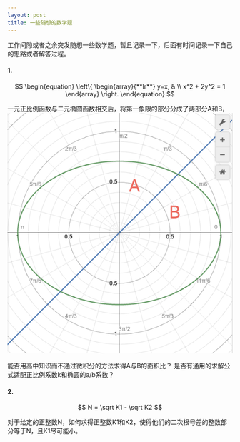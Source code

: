 ```yaml
---
layout: post
title: 一些随想的数学题
---
```

<script src="https://cdn.mathjax.org/mathjax/latest/MathJax.js?config=TeX-AMS_HTML"></script>

工作间隙或者之余突发随想一些数学题，暂且记录一下，后面有时间记录一下自己的思路或者解答过程。

#### 1.
<div class="mathjax">  

$$
\begin{equation}  
\left\{  
\begin{array}{**lr**}  
y=x, &  \\  
x^2 + 2y^2 = 1   
\end{array}  
\right.  
\end{equation}
$$

</div>

一元正比例函数与二元椭圆函数相交后，将第一象限的部分分成了两部分A和B，
![](/assets/image/2023-10-19/1.jpg)

能否用高中知识而不通过微积分的方法求得A与B的面积比？
是否有通用的求解公式适配正比例系数k和椭圆的a/b系数？


#### 2.
<div class="mathjax">  

$$
N = \sqrt K1 - \sqrt K2
$$

</div>
对于给定的正整数N，如何求得正整数K1和K2，使得他们的二次根号差的整数部分等于N，且K1尽可能小。